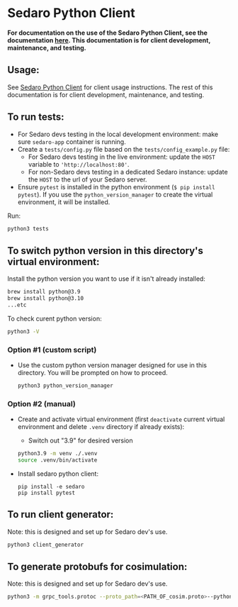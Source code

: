 # Sedaro Python Client

**For documentation on the use of the Sedaro Python Client, see the documentation [here](./sedaro/README.md).  This documentation is for client development, maintenance, and testing.**

## Usage:

See [Sedaro Python Client](./sedaro/README.md) for client usage instructions.  The rest of this documentation is for client development, maintenance, and testing.

## To run tests:

- For Sedaro devs testing in the local development environment: make sure `sedaro-app` container is running.
- Create a `tests/config.py` file based on the `tests/config_example.py` file:
  - For Sedaro devs testing in the live environment: update the `HOST` variable to `'http://localhost:80'`.
  - For non-Sedaro devs testing in a dedicated Sedaro instance: update the `HOST` to the url of your Sedaro server.
- Ensure `pytest` is installed in the python environment (`$ pip install pytest`). If you use the `python_version_manager` to create the virtual environment, it will be installed.

Run:

```zsh
python3 tests
```

## To switch python version in this directory's virtual environment:

Install the python version you want to use if it isn't already installed:

```zsh
brew install python@3.9
brew install python@3.10
...etc
```

To check curent python version:

```zsh
python3 -V
```

### Option #1 (custom script)

- Use the custom python version manager designed for use in this directory. You will be prompted on how to proceed.

  ```zsh
  python3 python_version_manager
  ```

### Option #2 (manual)

- Create and activate virtual environment (first `deactivate` current virtual environment and delete `.venv` directory if already exists):

  - Switch out "3.9" for desired version
  ```zsh
  python3.9 -m venv ./.venv
  source .venv/bin/activate
  ```

- Install sedaro python client:

  ```
  pip install -e sedaro
  pip install pytest
  ```

## To run client generator:

Note: this is designed and set up for Sedaro dev's use.

```zsh
python3 client_generator
```

## To generate protobufs for cosimulation:

Note: this is designed and set up for Sedaro dev's use.

```zsh
python3 -m grpc_tools.protoc --proto_path=<PATH_OF_cosim.proto>--python_out=./sedaro/src/sedaro/grpc_client --grpc_python_out=./sedaro/src/sedaro/grpc_client cosim.proto
```
